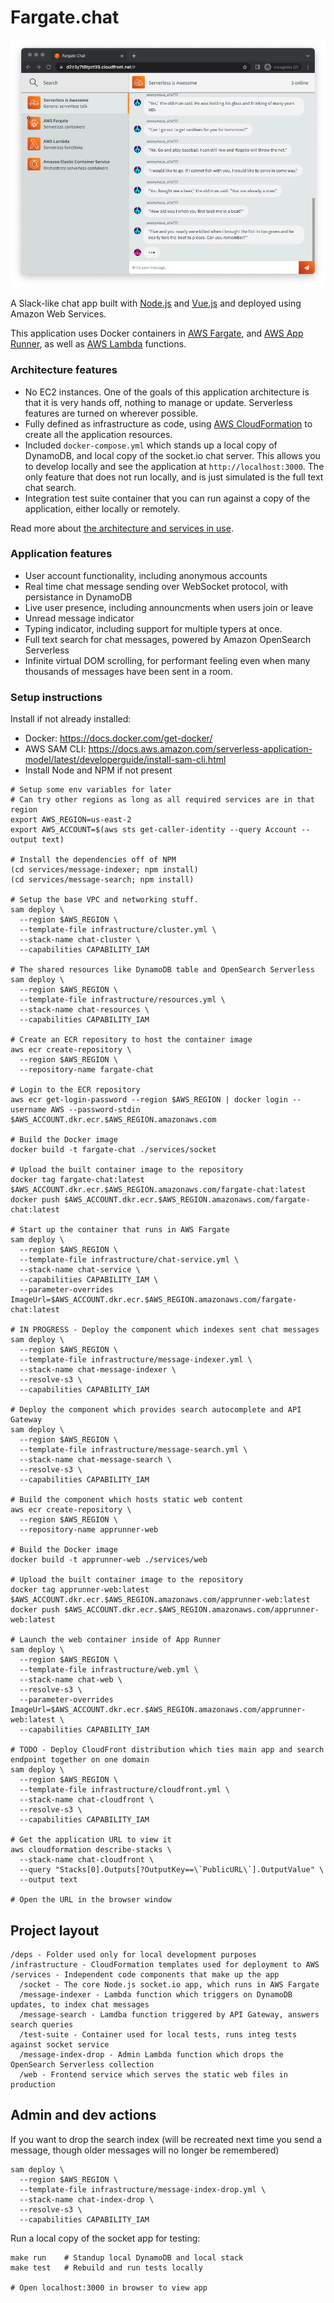 # Fargate.chat

![app](./docs/screenshot.png)

A Slack-like chat app built with [Node.js](https://nodejs.org/en/) and [Vue.js](https://vuejs.org/) and deployed using Amazon Web Services.

This application uses Docker containers in [AWS Fargate](https://aws.amazon.com/fargate/), and [AWS App Runner](https://aws.amazon.com/apprunner/), as well as [AWS Lambda](https://aws.amazon.com/lambda/) functions.

### Architecture features

- No EC2 instances. One of the goals of this application architecture is that it is very hands off, nothing to manage or update. Serverless features are turned on wherever possible.
- Fully defined as infrastructure as code, using [AWS CloudFormation](https://aws.amazon.com/cloudformation/) to create all the application resources.
- Included `docker-compose.yml` which stands up a local copy of DynamoDB, and local copy of the socket.io chat server. This allows you to develop locally and see the application at `http://localhost:3000`. The only feature that does not run locally, and is just simulated is the full text chat search.
- Integration test suite container that you can run against a copy of the application, either locally or remotely.

Read more about [the architecture and services in use](/docs).

### Application features

- User account functionality, including anonymous accounts
- Real time chat message sending over WebSocket protocol, with persistance in DynamoDB
- Live user presence, including announcments when users join or leave
- Unread message indicator
- Typing indicator, including support for multiple typers at once.
- Full text search for chat messages, powered by Amazon OpenSearch Serverless
- Infinite virtual DOM scrolling, for performant feeling even when many thousands of messages have been sent in a room.

### Setup instructions

Install if not already installed:

* Docker: https://docs.docker.com/get-docker/
* AWS SAM CLI: https://docs.aws.amazon.com/serverless-application-model/latest/developerguide/install-sam-cli.html
* Install Node and NPM if not present

```
# Setup some env variables for later
# Can try other regions as long as all required services are in that region
export AWS_REGION=us-east-2
export AWS_ACCOUNT=$(aws sts get-caller-identity --query Account --output text)

# Install the dependencies off of NPM
(cd services/message-indexer; npm install)
(cd services/message-search; npm install)

# Setup the base VPC and networking stuff.
sam deploy \
  --region $AWS_REGION \
  --template-file infrastructure/cluster.yml \
  --stack-name chat-cluster \
  --capabilities CAPABILITY_IAM

# The shared resources like DynamoDB table and OpenSearch Serverless
sam deploy \
  --region $AWS_REGION \
  --template-file infrastructure/resources.yml \
  --stack-name chat-resources \
  --capabilities CAPABILITY_IAM

# Create an ECR repository to host the container image
aws ecr create-repository \
  --region $AWS_REGION \
  --repository-name fargate-chat

# Login to the ECR repository
aws ecr get-login-password --region $AWS_REGION | docker login --username AWS --password-stdin $AWS_ACCOUNT.dkr.ecr.$AWS_REGION.amazonaws.com

# Build the Docker image
docker build -t fargate-chat ./services/socket

# Upload the built container image to the repository
docker tag fargate-chat:latest $AWS_ACCOUNT.dkr.ecr.$AWS_REGION.amazonaws.com/fargate-chat:latest
docker push $AWS_ACCOUNT.dkr.ecr.$AWS_REGION.amazonaws.com/fargate-chat:latest

# Start up the container that runs in AWS Fargate
sam deploy \
  --region $AWS_REGION \
  --template-file infrastructure/chat-service.yml \
  --stack-name chat-service \
  --capabilities CAPABILITY_IAM \
  --parameter-overrides ImageUrl=$AWS_ACCOUNT.dkr.ecr.$AWS_REGION.amazonaws.com/fargate-chat:latest

# IN PROGRESS - Deploy the component which indexes sent chat messages
sam deploy \
  --region $AWS_REGION \
  --template-file infrastructure/message-indexer.yml \
  --stack-name chat-message-indexer \
  --resolve-s3 \
  --capabilities CAPABILITY_IAM

# Deploy the component which provides search autocomplete and API Gateway
sam deploy \
  --region $AWS_REGION \
  --template-file infrastructure/message-search.yml \
  --stack-name chat-message-search \
  --resolve-s3 \
  --capabilities CAPABILITY_IAM

# Build the component which hosts static web content
aws ecr create-repository \
  --region $AWS_REGION \
  --repository-name apprunner-web

# Build the Docker image
docker build -t apprunner-web ./services/web

# Upload the built container image to the repository
docker tag apprunner-web:latest $AWS_ACCOUNT.dkr.ecr.$AWS_REGION.amazonaws.com/apprunner-web:latest
docker push $AWS_ACCOUNT.dkr.ecr.$AWS_REGION.amazonaws.com/apprunner-web:latest

# Launch the web container inside of App Runner
sam deploy \
  --region $AWS_REGION \
  --template-file infrastructure/web.yml \
  --stack-name chat-web \
  --resolve-s3 \
  --parameter-overrides ImageUrl=$AWS_ACCOUNT.dkr.ecr.$AWS_REGION.amazonaws.com/apprunner-web:latest \
  --capabilities CAPABILITY_IAM

# TODO - Deploy CloudFront distribution which ties main app and search endpoint together on one domain
sam deploy \
  --region $AWS_REGION \
  --template-file infrastructure/cloudfront.yml \
  --stack-name chat-cloudfront \
  --resolve-s3 \
  --capabilities CAPABILITY_IAM

# Get the application URL to view it
aws cloudformation describe-stacks \
  --stack-name chat-cloudfront \
  --query "Stacks[0].Outputs[?OutputKey==\`PublicURL\`].OutputValue" \
  --output text

# Open the URL in the browser window

```

## Project layout

```
/deps - Folder used only for local development purposes
/infrastructure - CloudFormation templates used for deployment to AWS
/services - Independent code components that make up the app
  /socket - The core Node.js socket.io app, which runs in AWS Fargate
  /message-indexer - Lambda function which triggers on DynamoDB updates, to index chat messages
  /message-search - Lamdba function triggered by API Gateway, answers search queries
  /test-suite - Container used for local tests, runs integ tests against socket service
  /message-index-drop - Admin Lambda function which drops the OpenSearch Serverless collection
  /web - Frontend service which serves the static web files in production
```

## Admin and dev actions

If you want to drop the search index (will be recreated next time you send a message, though older messages will no longer be remembered)

```
sam deploy \
  --region $AWS_REGION \
  --template-file infrastructure/message-index-drop.yml \
  --stack-name chat-index-drop \
  --resolve-s3 \
  --capabilities CAPABILITY_IAM
```

Run a local copy of the socket app for testing:

```
make run    # Standup local DynamoDB and local stack
make test   # Rebuild and run tests locally

# Open localhost:3000 in browser to view app
```
